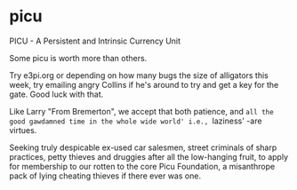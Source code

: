 picu
====

PICU - A Persistent and Intrinsic Currency Unit

Some picu is worth more than others.

Try e3pi.org or depending on how many bugs the size of alligators this week, try emailing angry Collins if he's around to try and get a key for the gate. Good luck with that.

Like Larry "From Bremerton", we accept that both patience, and `all the good gawdamned time in the whole wide world' i.e., `laziness' -are virtues.

Seeking truly despicable ex-used car salesmen, street criminals of sharp practices, petty thieves and druggies after all the low-hanging fruit, to apply for membership to our rotten to the core Picu Foundation, a misanthrope pack of lying cheating thieves if there ever was one.
